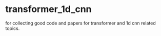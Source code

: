 # transformer_1d_cnn
for collecting good code and papers for transformer and 1d cnn related topics.
